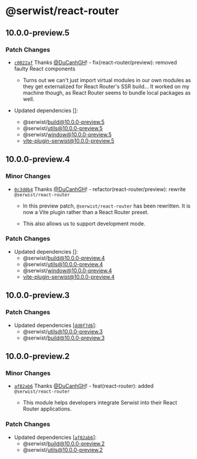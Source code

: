 # @serwist/react-router

## 10.0.0-preview.5
### Patch Changes



- [`c0022af`](https://github.com/serwist/serwist/commit/c0022afad69df14fb6b89be3636afef1cafd4b70) Thanks [@DuCanhGH](https://github.com/DuCanhGH)! - fix(react-router/preview): removed faulty React components
  
  - Turns out we can't just import virtual modules in our own modules as they get externalized for React Router's SSR build... It worked on my machine though, as React Router seems to bundle local packages as well.
- Updated dependencies []:
  - @serwist/build@10.0.0-preview.5
  - @serwist/utils@10.0.0-preview.5
  - @serwist/window@10.0.0-preview.5
  - vite-plugin-serwist@10.0.0-preview.5

## 10.0.0-preview.4
### Minor Changes



- [`0c3d0b4`](https://github.com/serwist/serwist/commit/0c3d0b4b474d581873e65b497c07542a311bbab4) Thanks [@DuCanhGH](https://github.com/DuCanhGH)! - refactor(react-router/preview): rewrite `@serwist/react-router`
  
  - In this preview patch, `@serwist/react-router` has been rewritten. It is now a Vite plugin rather than a React Router preset.
  
  - This also allows us to support development mode.

### Patch Changes

- Updated dependencies []:
  - @serwist/build@10.0.0-preview.4
  - @serwist/utils@10.0.0-preview.4
  - @serwist/window@10.0.0-preview.4
  - vite-plugin-serwist@10.0.0-preview.4

## 10.0.0-preview.3
### Patch Changes

- Updated dependencies [[`dd0f7d6`](https://github.com/serwist/serwist/commit/dd0f7d642940baadecafa210f7c2cdd68407bc1c)]:
  - @serwist/utils@10.0.0-preview.3
  - @serwist/build@10.0.0-preview.3

## 10.0.0-preview.2
### Minor Changes



- [`af82ab6`](https://github.com/serwist/serwist/commit/af82ab622e0ff6b4669fd49e9489e7497d232b29) Thanks [@DuCanhGH](https://github.com/DuCanhGH)! - feat(react-router): added `@serwist/react-router`
  
  - This module helps developers integrate Serwist into their React Router applications.

### Patch Changes

- Updated dependencies [[`af82ab6`](https://github.com/serwist/serwist/commit/af82ab622e0ff6b4669fd49e9489e7497d232b29)]:
  - @serwist/build@10.0.0-preview.2
  - @serwist/utils@10.0.0-preview.2

